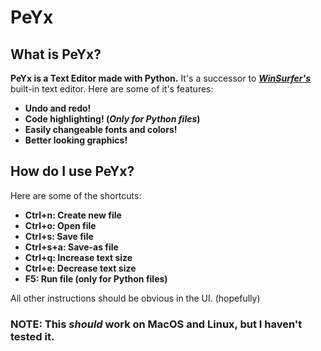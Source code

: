 # **PeYx**

## **What is PeYx?**
**PeYx is a Text Editor made with Python.**
It's a successor to [***WinSurfer's***](https://github.com/Uralstech/WinSurfer) built-in text editor. Here are some of it's features:
- **Undo and redo!**
- **Code highlighting! (*Only for Python files*)**
- **Easily changeable fonts and colors!**
- **Better looking graphics!**

## **How do I use PeYx?**
Here are some of the shortcuts:
- **Ctrl+n: Create new file**
- **Ctrl+o: Open file**
- **Ctrl+s: Save file**
- **Ctrl+s+a: Save-as file**
- **Ctrl+q: Increase text size**
- **Ctrl+e: Decrease text size**
- **F5: Run file (only for Python files)**

All other instructions should be obvious in the UI. (hopefully)
### NOTE: **This *should* work on MacOS and Linux, but I haven't tested it.**